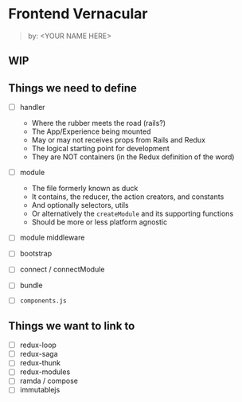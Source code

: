 # Frontend Vernacular

> by: &lt;YOUR NAME HERE&gt;

## WIP

## Things we need to define
- [ ] handler
  - Where the rubber meets the road (rails?)
  - The App/Experience being mounted
  - May or may not receives props from Rails and Redux
  - The logical starting point for development
  - They are NOT containers (in the Redux definition of the word)

- [ ] module
  - The file formerly known as duck
  - It contains, the reducer, the action creators, and constants
  - And optionally selectors, utils
  - Or alternatively the `createModule` and its supporting functions
  - Should be more or less platform agnostic

- [ ] module middleware
- [ ] bootstrap
- [ ] connect / connectModule
- [ ] bundle
- [ ] `components.js`

## Things we want to link to
- [ ] redux-loop
- [ ] redux-saga
- [ ] redux-thunk
- [ ] redux-modules
- [ ] ramda / compose
- [ ] immutablejs
